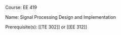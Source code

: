 




Course: EE 419

Name: Signal Processing Design and Implementation

Prerequisite(s): [[TE 302]] or [[EE 312]]